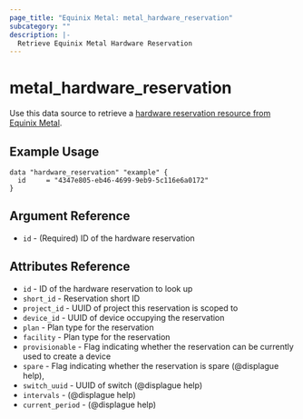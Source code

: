 ```yaml
---
page_title: "Equinix Metal: metal_hardware_reservation"
subcategory: ""
description: |-
  Retrieve Equinix Metal Hardware Reservation
---
```


# metal_hardware_reservation

Use this data source to retrieve a [hardware reservation resource from Equinix Metal](https://metal.equinix.com/developers/docs/deploy/reserved/).

## Example Usage

```hcl
data "hardware_reservation" "example" {
  id     = "4347e805-eb46-4699-9eb9-5c116e6a0172"
}
```

## Argument Reference

* `id` - (Required) ID of the hardware reservation

## Attributes Reference

* `id` - ID of the hardware reservation to look up
* `short_id` - Reservation short ID
* `project_id` - UUID of project this reservation is scoped to
* `device_id` - UUID of device occupying the reservation
* `plan` - Plan type for the reservation
* `facility` - Plan type for the reservation
* `provisionable` - Flag indicating whether the reservation can be currently used to create a device
* `spare` - Flag indicating whether the reservation is spare (@displague help),
* `switch_uuid` - UUID of switch (@displague help)
* `intervals` - (@displague help)
* `current_period` - (@displague help)
